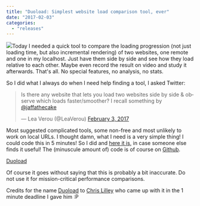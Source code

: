 ```yaml
---
title: "Duoload: Simplest website load comparison tool, ever"
date: "2017-02-03"
categories: 
  - "releases"
---
```


[![](http://lea.verou.me/wp-content/uploads/2017/02/Screen-Shot-2017-02-02-at-23.49.02-300x190.png)](http://lea.verou.me/wp-content/uploads/2017/02/Screen-Shot-2017-02-02-at-23.49.02.png)Today I needed a quick tool to compare the loading progression (not just loading time, but also incremental rendering) of two websites, one remote and one in my localhost. Just have them side by side and see how they load relative to each other. Maybe even record the result on video and study it afterwards. That's all. No special features, no analysis, no stats.

So I did what I always do when I need help finding a tool, I asked Twitter:

<blockquote class="twitter-tweet" data-lang="en"><p lang="en" dir="ltr">Is there any website that lets you load two websites side by side &amp; observe which loads faster/smoother? I recall something by <a href="https://twitter.com/jaffathecake">@jaffathecake</a></p>— Lea Verou (@LeaVerou) <a href="https://twitter.com/LeaVerou/status/827327249305178113">February 3, 2017</a></blockquote>
<script async src="//platform.twitter.com/widgets.js" charset="utf-8"></script>

Most suggested complicated tools, some non-free and most unlikely to work on local URLs. I thought damn, what I need is a very simple thing! I could code this in 5 minutes! So I did and [here it is](http://duoload.verou.me/), in case someone else finds it useful! The (minuscule amount of) code is of course on [Github](https://github.com/LeaVerou/duoload).

[Duoload](http://duoload.verou.me/)

Of course it goes without saying that this is probably a bit inaccurate. Do not use it for mission-critical performance comparisons.

Credits for the name [Duoload](http://duoload.verou.me/) to [Chris Lilley](http://svgees.us/) who came up with it in the 1 minute deadline I gave him :P
